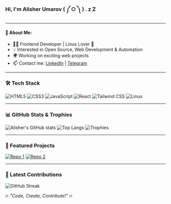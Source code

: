 ### Hi, I'm Alisher Umarov ( ༼ ○ ༽ ) . z Z

---

#### 🚀 About Me:
- 👨‍💻 Frontend Developer | Linux Lover 🐧
- 💡 Interested in Open Source, Web Development & Automation
- 🌍 Working on exciting web projects
- 📫 Contact me: [LinkedIn](#) | [Telegram](#)

---

### 🛠 Tech Stack
![HTML5](https://img.shields.io/badge/HTML5-E34F26?style=for-the-badge&logo=html5&logoColor=white)
![CSS3](https://img.shields.io/badge/CSS3-1572B6?style=for-the-badge&logo=css3&logoColor=white)
![JavaScript](https://img.shields.io/badge/JavaScript-F7DF1E?style=for-the-badge&logo=javascript&logoColor=black)
![React](https://img.shields.io/badge/React-61DAFB?style=for-the-badge&logo=react&logoColor=black)
![Tailwind CSS](https://img.shields.io/badge/Tailwind%20CSS-06B6D4?style=for-the-badge&logo=tailwindcss&logoColor=white)
![Linux](https://img.shields.io/badge/Linux-FCC624?style=for-the-badge&logo=linux&logoColor=black)

---

### 📊 GitHub Stats & Trophies
![Alisher's GitHub stats](https://github-readme-stats.vercel.app/api?username=umarovcoder&show_icons=true&theme=radical)
![Top Langs](https://github-readme-stats.vercel.app/api/top-langs/?username=umarovcoder&layout=compact&theme=radical)
![Trophies](https://github-profile-trophy.vercel.app/?username=umarovcoder&theme=darkhub&row=1&column=7)

---

### 📌 Featured Projects
[![Repo 1](https://github-readme-stats.vercel.app/api/pin/?username=umarovcoder&repo=project1&theme=radical)](https://github.com/umarovcoder/project1)
[![Repo 2](https://github-readme-stats.vercel.app/api/pin/?username=umarovcoder&repo=project2&theme=radical)](https://github.com/umarovcoder/project2)

---

### 🎯 Latest Contributions
![GitHub Streak](https://github-readme-streak-stats.herokuapp.com/?user=umarovcoder&theme=radical)

🔥 *"Code, Create, Contribute!"* 🔥
